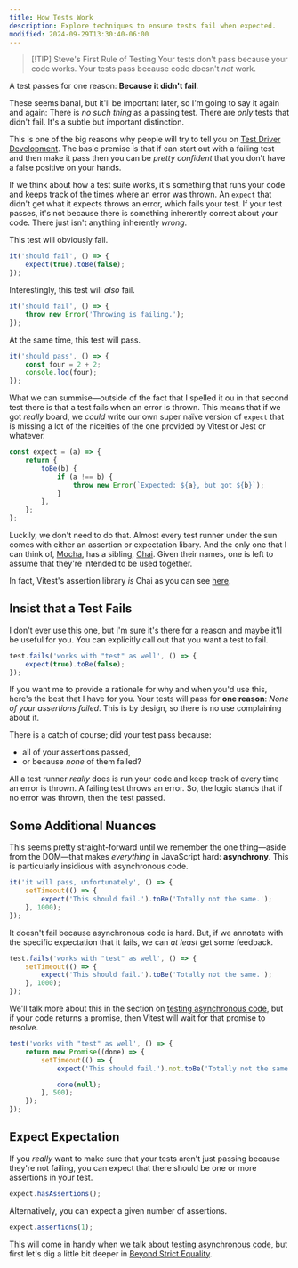 ```yaml
---
title: How Tests Work
description: Explore techniques to ensure tests fail when expected.
modified: 2024-09-29T13:30:40-06:00
---
```


> [!TIP] Steve's First Rule of Testing
> Your tests don't pass because your code works. Your tests pass because code doesn't *not* work.

A test passes for one reason: **Because it didn't fail**.

These seems banal, but it'll be important later, so I'm going to say it again and again: There is _no such thing_ as a passing test. There are _only_ tests that didn't fail. It's a subtle but important distinction.

This is one of the big reasons why people will try to tell you on [Test Driver Development](test-driven-development.md). The basic premise is that if can start out with a failing test and then make it pass then you can be _pretty confident_ that you don't have a false positive on your hands.

If we think about how a test suite works, it's something that runs your code and keeps track of the times where an error was thrown. An `expect` that didn't get what it expects throws an error, which fails your test. If your test passes, it's not because there is something inherently correct about your code. There just isn't anything inherently _wrong_.

This test will obviously fail.

```javascript
it('should fail', () => {
	expect(true).toBe(false);
});
```

Interestingly, this test will _also_ fail.

```javascript
it('should fail', () => {
	throw new Error('Throwing is failing.');
});
```

At the same time, this test will pass.

```javascript
it('should pass', () => {
	const four = 2 + 2;
	console.log(four);
});
```

What we can summise—outside of the fact that I spelled it ou in that second test there is that a test fails when an error is thrown. This means that if we got _really_ board, we _could_ write our own super naïve version of `expect` that is missing a lot of the niceities of the one provided by Vitest or Jest or whatever.

```javascript
const expect = (a) => {
	return {
		toBe(b) {
			if (a !== b) {
				throw new Error(`Expected: ${a}, but got ${b}`);
			}
		},
	};
};
```

Luckily, we don't need to do that. Almost every test runner under the sun comes with either an assertion or expectation libary. And the only one that I can think of, [Mocha](https://mochajs.org/), has a sibling, [Chai](https://www.chaijs.com/). Given their names, one is left to assume that they're intended to be used together.

In fact, Vitest's assertion library _is_ Chai as you can see [here](https://github.com/vitest-dev/vitest/blob/1800167e4608327f335bc136f41543403486cfef/packages/vitest/package.json#L160).

## Insist that a Test Fails

I don't ever use this one, but I'm sure it's there for a reason and maybe it'll be useful for you. You can explicitly call out that you want a test to fail.

```javascript
test.fails('works with "test" as well', () => {
	expect(true).toBe(false);
});
```

If you want me to provide a rationale for why and when you'd use this, here's the best that I have for you. Your tests will pass for **one reason**: _None of your assertions failed_. This is by design, so there is no use complaining about it.

There is a catch of course; did your test pass because:

- all of your assertions passed,
- or because _none_ of them failed?

All a test runner _really_ does is run your code and keep track of every time an error is thrown. A failing test throws an error. So, the logic stands that if no error was thrown, then the test passed.

## Some Additional Nuances

This seems pretty straight-forward until we remember the one thing—aside from the DOM—that makes _everything_ in JavaScript hard: **asynchrony**. This is particularly insidious with asynchronous code.

```javascript
it('it will pass, unfortunately', () => {
	setTimeout(() => {
		expect('This should fail.').toBe('Totally not the same.');
	}, 1000);
});
```

It doesn't fail because asynchronous code is hard. But, if we annotate with the specific expectation that it fails, we can _at least_ get some feedback.

```javascript
test.fails('works with "test" as well', () => {
	setTimeout(() => {
		expect('This should fail.').toBe('Totally not the same.');
	}, 1000);
});
```

We'll talk more about this in the section on [testing asynchronous code](testing-asynchronous-code.md), but if your code returns a promise, then Vitest will wait for that promise to resolve.

```ts
test('works with "test" as well', () => {
	return new Promise((done) => {
		setTimeout(() => {
			expect('This should fail.').not.toBe('Totally not the same.');

			done(null);
		}, 500);
	});
});
```

## Expect Expectation

If you _really_ want to make sure that your tests aren't just passing because they're not failing, you can expect that there should be one or more assertions in your test.

```ts
expect.hasAssertions();
```

Alternatively, you can expect a given number of assertions.

```ts
expect.assertions(1);
```

This will come in handy when we talk about [testing asynchronous code](testing-asynchronous-code.md), but first let's dig a little bit deeper in [Beyond Strict Equality](beyond-strict-equality.md).
